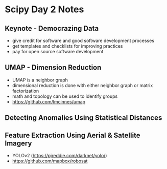 # Scipy Day 2 Notes #

## Keynote - Democrazing Data ##

* give credit for software and good software development processes
* get templates and checklists for improving practices
* pay for open source software development

## UMAP - Dimension Reduction ##

* UMAP is a neighbor graph
* dimensional reduction is done with either neighbor graph or matrix factorization
* math and topology can be used to identify groups
* https://github.com/lmcinnes/umap

## Detecting Anomalies Using Statistical Distances ##

## Feature Extraction Using Aerial & Satellite Imagery ##

* YOLOv2 (https://pjreddie.com/darknet/yolo/)
* https://github.com/mapbox/robosat
